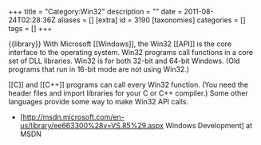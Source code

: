 +++
title = "Category:Win32"
description = ""
date = 2011-08-24T02:28:36Z
aliases = []
[extra]
id = 3190
[taxonomies]
categories = []
tags = []
+++

{{library}}
With Microsoft [[Windows]], the Win32 [[API]] is the core interface to the operating system. Win32 programs call functions in a core set of DLL libraries. Win32 is for both 32-bit and 64-bit Windows. (Old programs that run in 16-bit mode are not using Win32.)

[[C]] and [[C++]] programs can call every Win32 function. (You need the header files and import libraries for your C or C++ compiler.) Some other languages provide some way to make Win32 API calls.

* [http://msdn.microsoft.com/en-us/library/ee663300%28v=VS.85%29.aspx Windows Development] at MSDN
